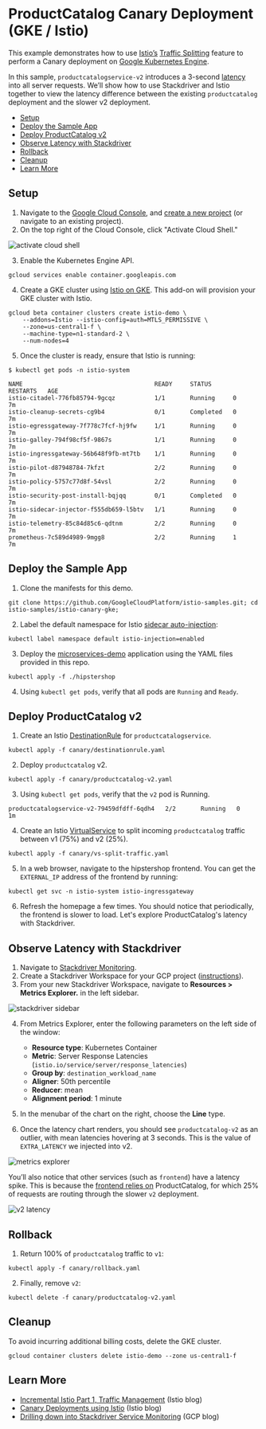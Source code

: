 # ProductCatalog Canary Deployment (GKE / Istio)

This example demonstrates how to use [Istio’s](https://istio.io/) [Traffic Splitting](https://istio.io/docs/concepts/traffic-management/#splitting-traffic-between-versions) feature to perform a Canary deployment on [Google Kubernetes Engine](https://cloud.google.com/kubernetes-engine/).

In this sample, `productcatalogservice-v2` introduces a 3-second
[latency](https://github.com/GoogleCloudPlatform/microservices-demo/tree/master/src/productcatalogservice#latency-injection) into all server requests. We’ll show how to use Stackdriver and Istio together to
view the latency difference between the existing `productcatalog` deployment and the
slower v2 deployment.

  - [Setup](#setup)
  - [Deploy the Sample App](#deploy-the-sample-app)
  - [Deploy ProductCatalog v2](#deploy-productcatalog-v2)
  - [Observe Latency with Stackdriver](#observe-latency-with-stackdriver)
  - [Rollback](#rollback)
  - [Cleanup](#cleanup)
  - [Learn More](#learn-more)


## Setup

1. Navigate to the [Google Cloud Console](https://console.cloud.google.com/), and [create a new project](https://cloud.google.com/resource-manager/docs/creating-managing-projects) (or navigate to an
   existing project).
2. On the top right of the Cloud Console, click "Activate Cloud Shell."

![activate cloud shell](screenshots/activate-shell.png)

3. Enable the Kubernetes Engine API.

```
gcloud services enable container.googleapis.com
```

4. Create a GKE cluster using [Istio on GKE](https://cloud.google.com/istio/docs/istio-on-gke/overview). This add-on will provision
   your GKE cluster with Istio.

```
gcloud beta container clusters create istio-demo \
    --addons=Istio --istio-config=auth=MTLS_PERMISSIVE \
    --zone=us-central1-f \
    --machine-type=n1-standard-2 \
    --num-nodes=4
```
5. Once the cluster is ready, ensure that Istio is running:

```
$ kubectl get pods -n istio-system

NAME                                     READY     STATUS      RESTARTS   AGE
istio-citadel-776fb85794-9gcqz           1/1       Running     0          7m
istio-cleanup-secrets-cg9b4              0/1       Completed   0          7m
istio-egressgateway-7f778c7fcf-hj9fw     1/1       Running     0          7m
istio-galley-794f98cf5f-9867s            1/1       Running     0          7m
istio-ingressgateway-56b648f9fb-mt7tb    1/1       Running     0          7m
istio-pilot-d87948784-7kfzt              2/2       Running     0          7m
istio-policy-5757c77d8f-54vsl            2/2       Running     0          7m
istio-security-post-install-bqjqq        0/1       Completed   0          7m
istio-sidecar-injector-f555db659-l5btv   1/1       Running     0          7m
istio-telemetry-85c84d85c6-qdtnm         2/2       Running     0          7m
prometheus-7c589d4989-9mgg8              2/2       Running     1          7m
```

## Deploy the Sample App

1. Clone the manifests for this demo.
```
git clone https://github.com/GoogleCloudPlatform/istio-samples.git; cd istio-samples/istio-canary-gke;
```
2. Label the default namespace for Istio [sidecar auto-injection](https://istio.io/docs/setup/kubernetes/sidecar-injection/):

```
kubectl label namespace default istio-injection=enabled
```

3. Deploy the [microservices-demo](https://github.com/GoogleCloudPlatform/microservices-demo) application using the YAML files provided in this repo.

```
kubectl apply -f ./hipstershop
```

4. Using `kubectl get pods`, verify that all pods are `Running` and `Ready`.

## Deploy ProductCatalog v2

1. Create an Istio [DestinationRule](https://istio.io/docs/reference/config/istio.networking.v1alpha3/#DestinationRule) for `productcatalogservice`.

```
kubectl apply -f canary/destinationrule.yaml
```

2. Deploy `productcatalog` v2.
```
kubectl apply -f canary/productcatalog-v2.yaml
```

3. Using `kubectl get pods`, verify that the `v2` pod is Running.
```
productcatalogservice-v2-79459dfdff-6qdh4   2/2       Running   0          1m
```

4. Create an Istio [VirtualService](https://istio.io/docs/reference/config/istio.networking.v1alpha3/#VirtualService) to split incoming `productcatalog` traffic between v1 (75%) and v2 (25%).
```
kubectl apply -f canary/vs-split-traffic.yaml
```

5. In a web browser, navigate to the hipstershop frontend. You can get the `EXTERNAL_IP` address of
   the frontend by running:
```
kubectl get svc -n istio-system istio-ingressgateway
```

6. Refresh the homepage a few times. You should notice that periodically, the frontend is
   slower to load. Let's explore ProductCatalog's latency with Stackdriver.

## Observe Latency with Stackdriver

1. Navigate to [Stackdriver Monitoring](https://app.google.stackdriver.com).
2. Create a Stackdriver Workspace for your GCP project
   ([instructions](https://cloud.google.com/monitoring/workspaces/guide#single-project-ws)).
3. From your new Stackdriver Workspace, navigate to **Resources > Metrics Explorer.** in the
   left sidebar.

![stackdriver sidebar](screenshots/stackdriver-sidebar.png)


4. From Metrics Explorer, enter the following parameters on the left side of the window:
	- **Resource type**: Kubernetes Container
	- **Metric**: Server Response Latencies (`istio.io/service/server/response_latencies`)
	- **Group by**: `destination_workload_name`
	- **Aligner**: 50th percentile
	- **Reducer**: mean
	- **Alignment period**: 1 minute

5. In the menubar of the chart on the right, choose the **Line** type.
6. Once the latency chart renders, you should see `productcatalog-v2` as an outlier, with
    mean latencies hovering at 3 seconds. This is the value of `EXTRA_LATENCY` we injected into v2.

![metrics explorer](screenshots/metrics-explorer.png)

You’ll also notice that other services (such as `frontend`) have a latency spike. This is because the [frontend relies on](https://github.com/GoogleCloudPlatform/microservices-demo#service-architecture) ProductCatalog, for which 25% of requests are routing through the slower `v2` deployment.

![v2 latency](screenshots/v2-latency.png)

## Rollback

1. Return 100% of `productcatalog` traffic to `v1`:
```
kubectl apply -f canary/rollback.yaml
```
2. Finally, remove `v2`:
```
kubectl delete -f canary/productcatalog-v2.yaml
```

## Cleanup

To avoid incurring additional billing costs, delete the GKE cluster.

```
gcloud container clusters delete istio-demo --zone us-central1-f
```

## Learn More

- [Incremental Istio Part 1, Traffic
  Management](https://istio.io/blog/2018/incremental-traffic-management/) (Istio blog)
- [Canary Deployments using Istio](https://istio.io/blog/2017/0.1-canary/)  (Istio blog)
- [Drilling down into Stackdriver Service
  Monitoring](https://cloud.google.com/blog/products/gcp/drilling-down-into-stackdriver-service-monitoring)
  (GCP blog)
